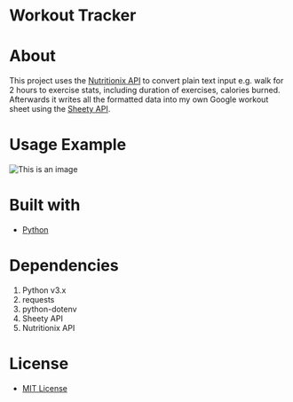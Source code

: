 # Workout Tracker

# About

This project uses the [Nutritionix API](https://www.nutritionix.com/) to convert plain text input e.g. walk for 2 hours to exercise stats, including duration of exercises, calories burned.
Afterwards it writes all the formatted data into my own Google workout sheet using the [Sheety API](https://sheety.co/).

# Usage Example
![This is an image](https://i.imgur.com/I6BF86v.gif)

# Built with
- [Python](https://www.python.org/)

# Dependencies
1. Python v3.x
2. requests
3. python-dotenv
4. Sheety API
5. Nutritionix API

# License
- [MIT License](https://github.com/Solyyy/iss_overhead_notifier/blob/main/LICENSE.txt)
